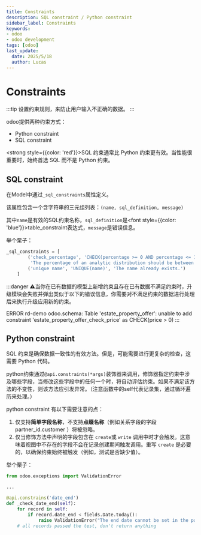 ```yaml
---
title: Constraints
description: SQL constraint / Python constraint
sidebar_label: Constraints
keywords:
- odoo
- odoo development
tags: [odoo]
last_update:
  date: 2025/5/18
  author: Lucas
---
```


# Constraints

:::tip
设置约束规则，来防止用户输入不正确的数据。
:::

odoo提供两种约束方式：

- Python constraint
- SQL constraint

<strong style={{color: 'red'}}>SQL 约束通常比 Python 约束更有效。当性能很重要时，始终首选 SQL 而不是 Python 约束。</strong>

## SQL constraint

在Model中通过`_sql_constraints`属性定义。

该属性包含一个含字符串的三元组列表：`(name, sql_definition, message)`

其中`name`是有效的SQL约束名称，`sql_definition`是<font style={{color: 'blue'}}>table_constraint</font>表达式，`message`是错误信息。

举个栗子：

```python
_sql_constraints = [
        ('check_percentage', 'CHECK(percentage >= 0 AND percentage <= 100)',
         'The percentage of an analytic distribution should be between 0 and 100.'),
        ('unique name', 'UNIQUE(name)', 'The name already exists.')
    ]
```

:::danger
⚠️当你在已有数据的模型上新增约束且存在已有数据不满足约束时，升级模块会失败并弹出类似于以下的错误信息，你需要对不满足约束的数据进行处理后来执行升级应用新的约束。

ERROR rd-demo odoo.schema: Table 'estate_property_offer': unable to add constraint 'estate_property_offer_check_price' as CHECK(price > 0)
:::

## Python constraint

SQL 约束是确保数据一致性的有效方法。但是，可能需要进行更复杂的检查，这需要 Python 代码。

python约束通过`@api.constraints(*args)`装饰器来调用，修饰器指定约束中涉及哪些字段，当修改这些字段中的任何一个时，将自动评估约束。如果不满足该方法的不变性，则该方法应引发异常。（注意函数中的self代表记录集，通过循环遍历来处理。）

python constraint 有以下需要注意的点：

1. 仅支持**简单字段名称**，不支持**点缀名称**（例如关系字段的字段 partner_id.customer ）将被忽略。
2. 仅当修饰方法中声明的字段包含在 `create`或 `write` 调用中时才会触发。这意味着视图中不存在的字段不会在记录创建期间触发调用。重写 `create` 是必要的，以确保约束始终被触发（例如，测试是否缺少值）。

举个栗子：

```python
from odoo.exceptions import ValidationError

...

@api.constrains('date_end')
def _check_date_end(self):
    for record in self:
        if record.date_end < fields.Date.today():
            raise ValidationError("The end date cannot be set in the past")
    # all records passed the test, don't return anything
```